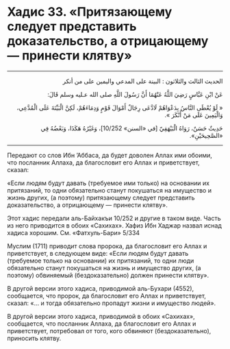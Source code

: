 <h1 class="hadith-header">Хадис 33. «Притязающему следует представить доказательствo, а отрицающему — принести клятву» </h1>

<hr>

<p class="arabic-text" dir="rtl">
الحديث الثالث والثلاثون :
البينة على المدعي واليمين على من أنكر
</p>

<p class="arabic-text" dir="rtl">
عَنْ ابْنِ عَبَّاسٍ رَضِيَ اللَّهُ عَنْهُمَا أَنَّ رَسُولَ اللَّهِ صلى الله عـليه وسلم قَالَ: 
</p>

<p class="arabic-text" dir="rtl">
« لَوْ يُعْطَى النَّاسُ بِدَعْوَاهُمْ لَادَّعَى رِجَالٌ أَمْوَالَ قَوْمٍ وَدِمَاءَهُمْ، لَكِنَّ الْبَيِّنَةَ عَلَى الْمُدَّعِي، وَالْيَمِينَ عَلَى مَنْ أَنْكَرَ ». 
</p>

<p class="arabic-subtext" dir="rtl">
حَدِيثٌ حَسَنٌ، رَوَاهُ الْبَيْهَقِيّ [في «السنن» 10/252]، وَغَيْرُهُ هَكَذَا، وَبَعْضُهُ فِي «الصَّحِيحَيْنِ». 
</p>

<hr>

<p class="russian-text">
Передают со слов Ибн ’Аббаса, да будет доволен Аллах ими обоими, что посланник Аллаха, да благословит его Аллах и приветствует, сказал: 
</p>

<p class="russian-text">
«Если людям будут давать (требуемое ими только) на основании их притязаний, то одни обязательно станут покушаться на имущество и жизнь других, (а поэтому) притязающему следует представить доказательствo, а отрицающему — принести клятву».
</p>

<p class="russian-subtext">
Этот хадис передали аль-Байхакъи 10/252 и другие в таком виде. Часть из него приводится в обоих «Сахихах». Хафиз Ибн Хаджар назвал иснад хадиса хорошим. См. «Фатхуль-Бари» 5/334
</p>

<p class="russian-subtext">
Муслим (1711) приводит слова пророка, да благословит его Аллах и приветствует, в следующем виде: «Если людям будут давать (требуемое только на основании) их притязаний, то одни люди обязательно станут покушаться на жизнь и имущество других, (а поэтому) обвиняемый (бездоказательно) должен принести клятву». 
</p>

<p class="russian-subtext">
В другой версии этого хадиса, приводимой аль-Бухари (4552), сообщается, что пророк, да благословит его Аллах и приветствует, сказал: «… и тогда обязательно пропадут жизни и имущество людей». 
</p>

<p class="russian-subtext">
В другой версии этого хадиса, приводимой в обоих «Сахихах», сообщается, что посланник Аллаха, да благословит его Аллах и приветствует, потребовал от того, кого обвиняют (бездоказательно), приносить клятву.
</p>
